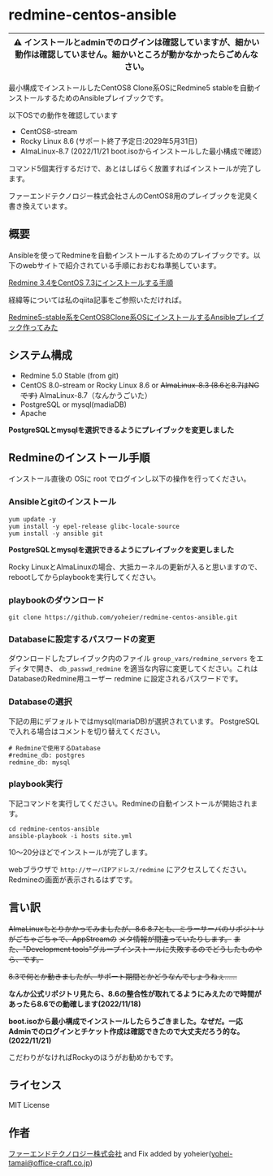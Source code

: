 # redmine-centos-ansible

| :warning: インストールとadminでのログインは確認していますが、細かい動作は確認していません。細かいところが動かなかったらごめんなさい。 |
| --- |

最小構成でインストールしたCentOS8 Clone系OSにRedmine5 stableを自動インストールするためのAnsibleプレイブックです。

以下OSでの動作を確認しています
- CentOS8-stream
- Rocky Linux 8.6 (サポート終了予定日:2029年5月31日)
- AlmaLinux-8.7 (2022/11/21 boot.isoからインストールした最小構成で確認）

コマンド5個実行するだけで、あとはしばらく放置すればインストールが完了します。

ファーエンドテクノロジー株式会社さんのCentOS8用のプレイブックを泥臭く書き換えています。

## 概要

Ansibleを使ってRedmineを自動インストールするためのプレイブックです。以下のwebサイトで紹介されている手順におおむね準拠しています。

[Redmine 3.4をCentOS 7.3にインストールする手順](http://blog.redmine.jp/articles/3_4/install/centos/)

経緯等については私のqiita記事をご参照いただければ。

[Redmine5-stable系をCentOS8Clone系OSにインストールするAnsibleプレイブック作ってみた](https://qiita.com/yoheier/items/7df934c8afe0eabf5576)


## システム構成

* Redmine 5.0 Stable (from git)
* CentOS 8.0-stream or Rocky Linux 8.6 or ~~AlmaLinux-8.3 (8.6と8.7はNGです)~~ AlmaLinux-8.7（なんかうごいた）
* PostgreSQL or mysql(madiaDB)
* Apache

**PostgreSQLとmysqlを選択できるようにプレイブックを変更しました**


## Redmineのインストール手順

インストール直後の OSに root でログインし以下の操作を行ってください。


### Ansibleとgitのインストール


 ```
yum update -y
yum install -y epel-release glibc-locale-source
yum install -y ansible git

 ```
 
**PostgreSQLとmysqlを選択できるようにプレイブックを変更しました**


Rocky LinuxとAlmaLinuxの場合、大抵カーネルの更新が入ると思いますので、rebootしてからplaybookを実行してください。

### playbookのダウンロード

```
git clone https://github.com/yoheier/redmine-centos-ansible.git
```

### Databaseに設定するパスワードの変更

ダウンロードしたプレイブック内のファイル `group_vars/redmine_servers` をエディタで開き、 `db_passwd_redmine` を適当な内容に変更してください。これはDatabaseのRedmine用ユーザー redmine に設定されるパスワードです。

### Databaseの選択

下記の用にデフォルトではmysql(mariaDB)が選択されています。
PostgreSQLで入れる場合はコメントを切り替えてください。

```
# Redmineで使用するDatabase
#redmine_db: postgres
redmine_db: mysql
```

### playbook実行

下記コマンドを実行してください。Redmineの自動インストールが開始されます。

```
cd redmine-centos-ansible
ansible-playbook -i hosts site.yml
```

10〜20分ほどでインストールが完了します。

webブラウザで `http://サーバIPアドレス/redmine` にアクセスしてください。Redmineの画面が表示されるはずです。

## 言い訳
~~AlmaLinuxもとりかかってみましたが、8.6 8.7とも、ミラーサーバのリポジトリがごちゃごちゃで、AppStreamの~~
~~メタ情報が間違っていたりします。~~
~~また、"Development tools"グループインストールに失敗するのでどうしたものやら、です。~~

~~8.3で何とか動きましたが、サポート期間とかどうなんでしょうねぇ……~~

**なんか公式リポジトリ見たら、8.6の整合性が取れてるようにみえたので時間があったら8.6での動確します(2022/11/18)**

**boot.isoから最小構成でインストールしたらうごきました。なぜだ。一応Adminでのログインとチケット作成は確認できたので大丈夫だろう的な。(2022/11/21)**

こだわりがなければRockyのほうがお勧めかもです。

## ライセンス

MIT License


## 作者

[ファーエンドテクノロジー株式会社](http://www.farend.co.jp/) and Fix added by yoheier(yohei-tamai@office-craft.co.jp)
